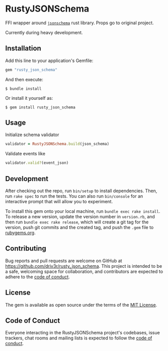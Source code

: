 # RustyJSONSchema

FFI wrapper around [`jsonschema`](https://github.com/Stranger6667/jsonschema-rs) rust library. Props go to original project.

Currently during heavy development.

## Installation

Add this line to your application's Gemfile:

```ruby
gem "rusty_json_schema"
```

And then execute:

    $ bundle install

Or install it yourself as:

    $ gem install rusty_json_schema

## Usage

Initialize schema validator

```ruby
validator = RustyJSONSchema.build(json_schema)
```

Validate events like

```ruby
validator.valid?(event_json)
```

## Development

After checking out the repo, run `bin/setup` to install dependencies. Then, run `rake spec` to run the tests. You can also run `bin/console` for an interactive prompt that will allow you to experiment.

To install this gem onto your local machine, run `bundle exec rake install`. To release a new version, update the version number in `version.rb`, and then run `bundle exec rake release`, which will create a git tag for the version, push git commits and the created tag, and push the `.gem` file to [rubygems.org](https://rubygems.org).

## Contributing

Bug reports and pull requests are welcome on GitHub at https://github.com/driv3r/rusty_json_schema. This project is intended to be a safe, welcoming space for collaboration, and contributors are expected to adhere to the [code of conduct](https://github.com/driv3r/rusty_json_schema/blob/master/CODE_OF_CONDUCT.md).

## License

The gem is available as open source under the terms of the [MIT License](https://opensource.org/licenses/MIT).

## Code of Conduct

Everyone interacting in the RustyJSONSchema project's codebases, issue trackers, chat rooms and mailing lists is expected to follow the [code of conduct](https://github.com/driv3r/rusty_json_schema/blob/master/CODE_OF_CONDUCT.md).
